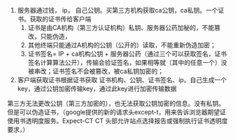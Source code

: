 1. 服务器通过钱， ip， 自己公钥。买第三方机构获取ca公钥，ca私钥。一个证书。获取的证书传给客户端
   1. 证书是由CA机构（第三方认证机构）私钥、服务器公药加秘的，不能篡改，只能伪造，
   2. 其他终端只能通过A机构的公钥（公开的）读取，不能重新伪造加密；
   3. 证书签名= IP + ca机构公钥 + 服务器公药（通过三个可以获取签名，证书签名计算算法公开），传输会验证签名，如果相等就（其中的任意一个）没被串改；证书签名不会被篡改，被ca私钥加密的；
2. 客户端获取证书根据证书获取 证书机构、公钥、证书签名、ip。自己生成一个key，通过公钥加密传输key，通过此key进行加密传输数据

第三方无法更改公钥（第三方加密的），也无法获取公钥加密的信息。没有私钥。
但是可以伪造证书，（google提供的新的请求头except-t，用来告诉浏览器期望证使用书透明度服务。Expect-CT CT 头部允许站点选择报告或强制执行证书透明度要求，）